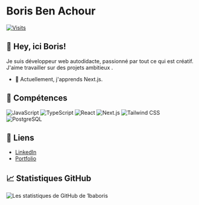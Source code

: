 # Boris Ben Achour

[![Visits](https://visitor-badge.glitch.me/badge?page_id=1baboris.1baboris)](https://github.com/1baboris)

## 👋 Hey, ici Boris!

Je suis développeur web autodidacte, passionné par tout ce qui est créatif.
J'aime travailler sur des projets ambitieux .

- 🌱 Actuellement, j'apprends Next.js.

## 🚀 Compétences

![JavaScript](https://img.shields.io/badge/-JavaScript-000?&logo=JavaScript)
![TypeScript](https://img.shields.io/badge/-TypeScript-000?&logo=TypeScript)
![React](https://img.shields.io/badge/-React-000?&logo=React)
![Next.js](https://img.shields.io/badge/-Next.js-000?&logo=Next.js)
![Tailwind CSS](https://img.shields.io/badge/-TailwindCSS-000?&logo=TailwindCSS)
![PostgreSQL](https://img.shields.io/badge/-PostgreSQL-000?&logo=PostgreSQL)

## 🔗 Liens

- [LinkedIn](https://www.linkedin.com/in/votre-profil](https://www.linkedin.com/in/boris-ben-achour-69405a285/))
- [Portfolio](https://votre-portfolio.com](https://awesome-portfolio-smoky.vercel.app/))

## 📈 Statistiques GitHub

![Les statistiques de GitHub de 1baboris](https://github-readme-stats.vercel.app/api?username=1baboris&show_icons=true&theme=radical)




<!---
1baboris/1baboris is a ✨ special ✨ repository because its `README.md` (this file) appears on your GitHub profile.
You can click the Preview link to take a look at your changes.
--->
